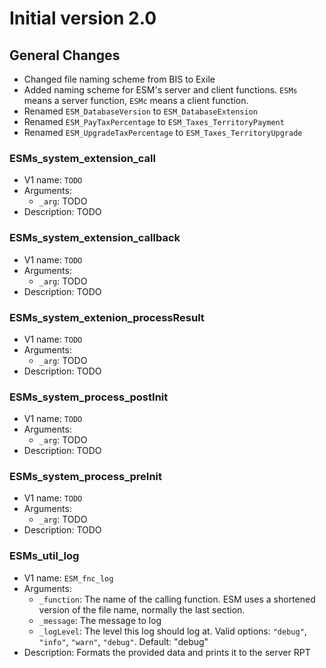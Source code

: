 # Initial version 2.0

## General Changes
- Changed file naming scheme from BIS to Exile
- Added naming scheme for ESM's server and client functions. `ESMs` means a server function, `ESMc` means a client function.
- Renamed `ESM_DatabaseVersion` to `ESM_DatabaseExtension`
- Renamed `ESM_PayTaxPercentage` to `ESM_Taxes_TerritoryPayment`
- Renamed `ESM_UpgradeTaxPercentage` to `ESM_Taxes_TerritoryUpgrade`

### ESMs_system_extension_call
- V1 name: `TODO`
- Arguments:
    - `_arg`: TODO
- Description: TODO

### ESMs_system_extension_callback
- V1 name: `TODO`
- Arguments:
    - `_arg`: TODO
- Description: TODO

### ESMs_system_extenion_processResult
- V1 name: `TODO`
- Arguments:
    - `_arg`: TODO
- Description: TODO

### ESMs_system_process_postInit
- V1 name: `TODO`
- Arguments:
    - `_arg`: TODO
- Description: TODO

### ESMs_system_process_preInit
- V1 name: `TODO`
- Arguments:
    - `_arg`: TODO
- Description: TODO

### ESMs_util_log
- V1 name: `ESM_fnc_log`
- Arguments:
    - `_function`: The name of the calling function. ESM uses a shortened version of the file name, normally the last section.
    - `_message`: The message to log
    - `_logLevel`: The level this log should log at. Valid options: `"debug"`, `"info"`, `"warn"`, `"debug"`. Default: "debug"
- Description: Formats the provided data and prints it to the server RPT
